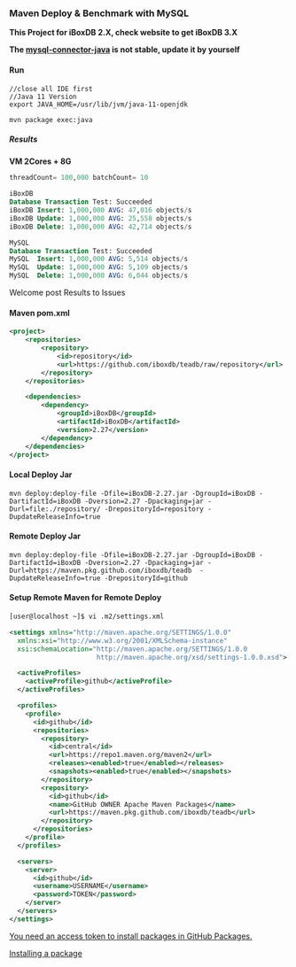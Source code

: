 ### Maven Deploy & Benchmark with MySQL

**This Project for iBoxDB 2.X, check website to get iBoxDB 3.X**


**The [mysql-connector-java](https://mvnrepository.com/artifact/mysql/mysql-connector-java) is not stable,  update it by yourself**


#### Run
```
//close all IDE first
//Java 11 Version
export JAVA_HOME=/usr/lib/jvm/java-11-openjdk

mvn package exec:java
```


##### Results

**VM 2Cores + 8G**

```sql
threadCount= 100,000 batchCount= 10 

iBoxDB
Database Transaction Test: Succeeded
iBoxDB Insert: 1,000,000 AVG: 47,016 objects/s 
iBoxDB Update: 1,000,000 AVG: 25,558 objects/s 
iBoxDB Delete: 1,000,000 AVG: 42,714 objects/s 

MySQL
Database Transaction Test: Succeeded
MySQL  Insert: 1,000,000 AVG: 5,514 objects/s 
MySQL  Update: 1,000,000 AVG: 5,109 objects/s 
MySQL  Delete: 1,000,000 AVG: 6,044 objects/s 
```


Welcome post Results to Issues


#### Maven pom.xml

```xml
<project>
    <repositories>
        <repository>
            <id>repository</id>
            <url>https://github.com/iboxdb/teadb/raw/repository</url>
        </repository>
    </repositories>

    <dependencies>
        <dependency>
            <groupId>iBoxDB</groupId>
            <artifactId>iBoxDB</artifactId>
            <version>2.27</version>
        </dependency>
    </dependencies>
</project>
```



#### Local Deploy Jar

```
mvn deploy:deploy-file -Dfile=iBoxDB-2.27.jar -DgroupId=iBoxDB -DartifactId=iBoxDB -Dversion=2.27 -Dpackaging=jar -Durl=file:./repository/ -DrepositoryId=repository -DupdateReleaseInfo=true
```


#### Remote Deploy Jar

```
mvn deploy:deploy-file -Dfile=iBoxDB-2.27.jar -DgroupId=iBoxDB -DartifactId=iBoxDB -Dversion=2.27 -Dpackaging=jar -Durl=https://maven.pkg.github.com/iboxdb/teadb  -DupdateReleaseInfo=true -DrepositoryId=github
```


#### Setup Remote Maven for Remote Deploy

```sh
[user@localhost ~]$ vi .m2/settings.xml 
```

```xml
<settings xmlns="http://maven.apache.org/SETTINGS/1.0.0"
  xmlns:xsi="http://www.w3.org/2001/XMLSchema-instance"
  xsi:schemaLocation="http://maven.apache.org/SETTINGS/1.0.0
                      http://maven.apache.org/xsd/settings-1.0.0.xsd">

  <activeProfiles>
    <activeProfile>github</activeProfile>
  </activeProfiles>

  <profiles>
    <profile>
      <id>github</id>
      <repositories>
        <repository>
          <id>central</id>
          <url>https://repo1.maven.org/maven2</url>
          <releases><enabled>true</enabled></releases>
          <snapshots><enabled>true</enabled></snapshots>
        </repository>
        <repository>
          <id>github</id>
          <name>GitHub OWNER Apache Maven Packages</name>
          <url>https://maven.pkg.github.com/iboxdb/teadb</url>
        </repository>
      </repositories>
    </profile>
  </profiles>

  <servers>
    <server>
      <id>github</id>
      <username>USERNAME</username>
      <password>TOKEN</password>
    </server>
  </servers>
</settings>

```

[You need an access token to install packages in GitHub Packages.](https://help.github.com/en/github/authenticating-to-github/creating-a-personal-access-token-for-the-command-line)

[Installing a package](https://help.github.com/en/packages/using-github-packages-with-your-projects-ecosystem/configuring-apache-maven-for-use-with-github-packages#installing-a-package)



